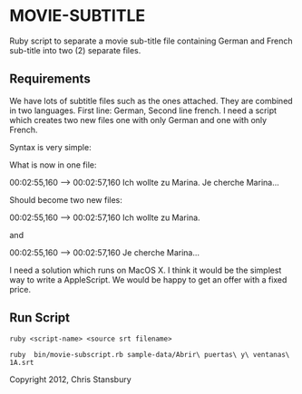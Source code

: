 MOVIE-SUBTITLE
==============

Ruby script to separate a movie sub-title file containing German and French
sub-title into two (2) separate files.


Requirements
------------

We have lots of subtitle files such as the ones attached. They are combined in two languages. First line: German, Second line french. I need a script which creates two new files one with only German and one with only French.

Syntax is very simple:

What is now in one file:

00:02:55,160 --> 00:02:57,160
Ich wollte zu Marina.
Je cherche Marina...

Should become two new files:

00:02:55,160 --> 00:02:57,160
Ich wollte zu Marina.

and

00:02:55,160 --> 00:02:57,160
Je cherche Marina...

I need a solution which runs on MacOS X. I think it would be the simplest way to write a AppleScript. We would be happy to get an offer with a fixed price.




Run Script
----------

    ruby <script-name> <source srt filename>

    ruby  bin/movie-subscript.rb sample-data/Abrir\ puertas\ y\ ventanas\ 1A.srt




Copyright 2012, Chris Stansbury

